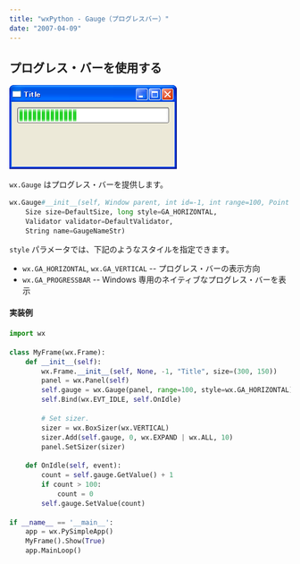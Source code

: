 ```yaml
---
title: "wxPython - Gauge（プログレスバー）"
date: "2007-04-09"
---
```


プログレス・バーを使用する
----

![./image/20070409-gauge.png](./image/20070409-gauge.png)

`wx.Gauge` はプログレス・バーを提供します。

```python
wx.Gauge#__init__(self, Window parent, int id=-1, int range=100, Point pos=DefaultPosition,
    Size size=DefaultSize, long style=GA_HORIZONTAL,
    Validator validator=DefaultValidator,
    String name=GaugeNameStr)
```

`style` パラメータでは、下記のようなスタイルを指定できます。

- `wx.GA_HORIZONTAL`, `wx.GA_VERTICAL` -- プログレス・バーの表示方向
- `wx.GA_PROGRESSBAR` -- Windows 専用のネイティブなプログレス・バーを表示

#### 実装例

```python
import wx

class MyFrame(wx.Frame):
    def __init__(self):
        wx.Frame.__init__(self, None, -1, "Title", size=(300, 150))
        panel = wx.Panel(self)
        self.gauge = wx.Gauge(panel, range=100, style=wx.GA_HORIZONTAL)
        self.Bind(wx.EVT_IDLE, self.OnIdle)

        # Set sizer.
        sizer = wx.BoxSizer(wx.VERTICAL)
        sizer.Add(self.gauge, 0, wx.EXPAND | wx.ALL, 10)
        panel.SetSizer(sizer)

    def OnIdle(self, event):
        count = self.gauge.GetValue() + 1
        if count > 100:
            count = 0
        self.gauge.SetValue(count)

if __name__ == '__main__':
    app = wx.PySimpleApp()
    MyFrame().Show(True)
    app.MainLoop()
```


